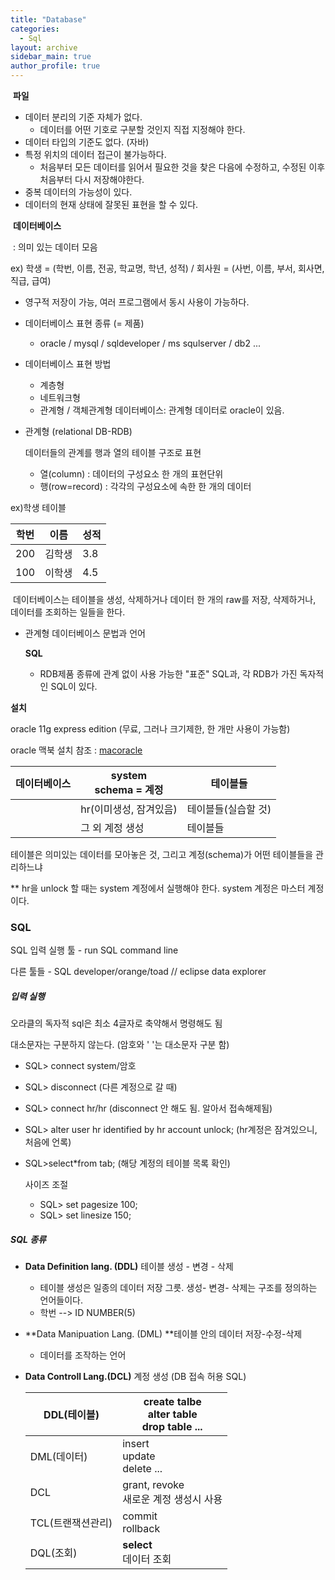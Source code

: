 ```yaml
---
title: "Database"
categories:
  - Sql
layout: archive
sidebar_main: true
author_profile: true
---
```








​	**파일**

* 데이터 분리의 기준 자체가 없다.
  * 데이터를 어떤 기호로 구분할 것인지 직접 지정해야 한다. 
* 데이터 타입의 기준도 없다. (자바)
* 특정 위치의 데이터 접근이 불가능하다.
  * 처음부터 모든 데이터를 읽어서 필요한 것을 찾은 다음에 수정하고, 수정된 이후 처음부터 다시 저장해야한다.
* 중복 데이터의 가능성이 있다. 
* 데이터의 현재 상태에 잘못된 표현을 할 수 있다. 



​	**데이터베이스**

​	: 의미 있는 데이터 모음

ex)  학생 = (학번, 이름, 전공, 학교명, 학년, 성적) / 회사원 = (사번, 이름, 부서, 회사면, 직급, 급여)

* 영구적 저장이 가능, 여러 프로그램에서 동시 사용이 가능하다. 

* 데이터베이스 표현 종류 (= 제품)

  * oracle / mysql / sqldeveloper / ms squlserver / db2 ... 

* 데이터베이스 표현 방법 

  * 계층형
  * 네트워크형
  * 관계형 / 객체관계형 데이터베이스:  관계형 데이터로 oracle이 있음.

  

* 관계형 (relational DB-RDB)

  데이터들의 관계를 행과 열의 테이블 구조로 표현

  * 열(column) : 데이터의 구성요소 한 개의 표현단위 
  * 행(row=record) : 각각의 구성요소에 속한 한 개의 데이터

ex)학생 테이블

| 학번 | 이름   | 성적 |
| ---- | ------ | ---- |
| 200  | 김학생 | 3.8  |
| 100  | 이학생 | 4.5  |



​	데이터베이스는 테이블을 생성, 삭제하거나 데이터 한 개의 raw를 저장, 삭제하거나, 데이터를 조회하는 일들을 한다.

* 관계형 데이터베이스 문법과 언어

  **SQL** 

  * RDB제품 종류에 관계 없이 사용 가능한 "표준" SQL과, 각 RDB가 가진 독자적인 SQL이 있다. 

**설치**

oracle 11g express edition (무료, 그러나 크기제한, 한 개만 사용이 가능함)

oracle 맥북 설치 참조 : [macoracle](https://devtagebuch.tistory.com/12)

| 데이터베이스 | system <br />schema = 계정 | 테이블들            |
| ------------ | -------------------------- | ------------------- |
|              | hr(이미생성, 잠겨있음)     | 테이블들(실습할 것) |
|              | 그 외 계정 생성            | 테이블들            |

테이블은 의미있는 데이터를 모아놓은 것, 그리고 계정(schema)가 어떤 테이블들을 관리하느냐

** hr을 unlock 할 때는 system 계정에서 실행해야 한다. system 계정은 마스터 계정이다.  





### SQL

SQL 입력 실행 툴 - run SQL command line

다른 툴들 - SQL developer/orange/toad  // eclipse data explorer



##### 입력 실행 

오라클의 독자적 sql은 최소 4글자로 축약해서 명령해도 됨 

대소문자는 구분하지 않는다. (암호와 ' '는 대소문자 구분 함) 

* SQL> connect system/암호

* SQL> disconnect (다른 계정으로 갈 때)

* SQL> connect hr/hr (disconnect 안 해도 됨. 알아서 접속해제됨)

* SQL> alter user hr identified by hr account unlock; (hr계정은 잠겨있으니, 처음에 언록)

* SQL>select*from tab; (해당 계정의 테이블 목록 확인)

  사이즈 조절

  * SQL> set pagesize 100;
  * SQL> set linesize 150; 



##### SQL 종류

* **Data Definition lang. (DDL)** 테이블 생성 - 변경 - 삭제 

  * 테이블 생성은 일종의 데이터 저장 그릇. 생성- 변경- 삭제는 구조를 정의하는 언어들이다. 
  * 학번 --> ID NUMBER(5)

* **Data Manipuation Lang. (DML) **테이블 안의 데이터 저장-수정-삭제

  * 데이터를 조작하는 언어 

* **Data Controll Lang.(DCL)** 계정 생성 (DB 접속 허용 SQL)

  | DDL(테이블)       | create talbe<br />alter table<br />drop table ... |
  | ----------------- | ------------------------------------------------- |
  | DML(데이터)       | insert<br />update<br />delete ...                |
  | DCL               | grant, revoke<br />새로운 계정 생성시 사용        |
  | TCL(트랜잭션관리) | commit<br />rollback                              |
  | DQL(조회)         | **select**<br />데이터 조회                       |

 

